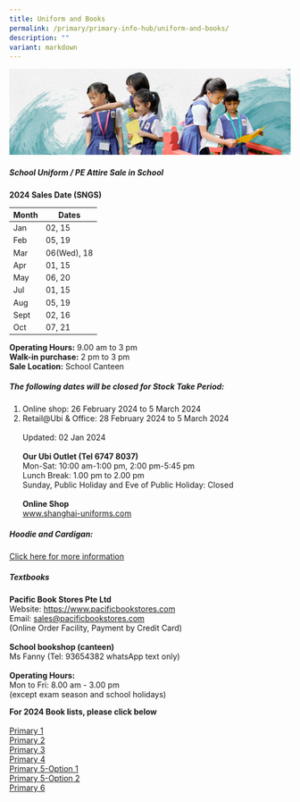 ```yaml
---
title: Uniform and Books
permalink: /primary/primary-info-hub/uniform-and-books/
description: ""
variant: markdown
---
```

![](/images/01%20Banner%20Photos/info-hub.jpg)

##### **School Uniform / PE Attire Sale in School**

**2024 Sales Date (SNGS)**



| Month | Dates |
| -------- | -------- |
| Jan     | 02, 15     |
| Feb     | 05, 19    |
| Mar     | 06(Wed), 18     |
| Apr     | 01, 15     |
| May     | 06, 20     |
| Jul     | 01, 15     |
| Aug     | 05, 19     |
| Sept     | 02, 16     |
| Oct     | 07, 21     |

**Operating Hours:**   9.00 am to 3 pm<br>
**Walk-in purchase:** 2 pm to 3 pm<br>
**Sale Location:**  School Canteen<br>

##### **The following dates will be closed for Stock Take Period:**<br>
1) Online shop: 26 February 2024 to 5 March 2024<br>
2) Retail@Ubi &amp; Office:	28 February 2024 to 5 March 2024 
<br><br> Updated: 02 Jan 2024<br><br>
**Our Ubi Outlet  (Tel 6747 8037)**<br>
Mon-Sat: 10:00 am-1:00 pm, 2:00 pm-5:45 pm<br>
Lunch Break: 1.00 pm to 2.00 pm<br>
Sunday, Public Holiday and Eve of Public Holiday: Closed<br><br>
**Online Shop**<br>
<a href="http://www.shanghai-uniforms.com/">www.shanghai-uniforms.com</a>

##### **Hoodie and Cardigan:**

[Click here for more information](https://www.magdalene.com.sg/chijstnicholas)



##### **Textbooks**
**Pacific Book Stores Pte Ltd**<br>
Website:  https://www.pacificbookstores.com<br>Email: sales@pacificbookstores.com<br>
(Online Order Facility, Payment by Credit Card)<br><br>
**School bookshop (canteen)**<br>
Ms Fanny  (Tel: 93654382  whatsApp text only)<br><br>
**Operating Hours:**<br>
Mon to Fri: 8.00 am - 3.00 pm<br>(except exam season and school holidays)<br>


**For 2024 Book lists, please click below**<br><br>
[Primary 1](/files/P1_2024.pdf)<br>[Primary 2](/files/P2_2024.pdf)<br>[Primary 3](/files/P3_2024.pdf)<br>[Primary 4](/files/P4_2024.pdf)<br>[Primary 5-Option 1](/files/P5_2024_Option_1.pdf)<br>[Primary 5-Option 2](/files/P5_2024_Option_2.pdf)<br>[Primary 6](/files/P6_2024.pdf)
